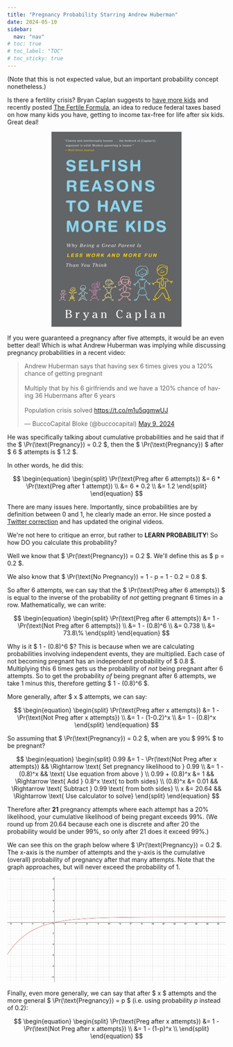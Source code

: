 ```yaml
---
title: "Pregnancy Probability Starring Andrew Huberman"
date: 2024-05-10
sidebar:
  nav: "nav"
# toc: true
# toc_label: "TOC"
# toc_sticky: true
---
```

(Note that this is not expected value, but an important probability concept nonetheless.)

Is there a fertility crisis? Bryan Caplan suggests to [have more kids](https://www.amazon.com/Selfish-Reasons-Have-More-Kids/dp/0465028616) and recently posted [The Fertile Formula](https://www.betonit.ai/p/how-much-would-this-raise-fertility), an idea to reduce federal taxes based on how many kids you have, getting to income tax-free for life after six kids. Great deal! 

<p align="center">
<a href="https://www.amazon.com/Selfish-Reasons-Have-More-Kids/dp/0465028616"><img src="../assets/misc/bryancaplan.jpg" alt="Bryan Caplan Selfish Reasons to Have More Kids" width="300"/></a></p>

If you were guaranteed a pregnancy after five attempts, it would be an even better deal! Which is what Andrew Huberman was implying while discussing pregnancy probabilities in a recent video: 

<blockquote class="twitter-tweet" data-media-max-width="560"><p lang="en" dir="ltr">Andrew Huberman says that having sex 6 times gives you a 120% chance of getting pregnant<br><br>Multiply that by his 6 girlfriends and we have a 120% chance of having 36 Hubermans after 6 years<br><br>Population crisis solved <a href="https://t.co/m1u5qgmwUJ">https://t.co/m1u5qgmwUJ</a></p>&mdash; BuccoCapital Bloke (@buccocapital) <a href="https://twitter.com/buccocapital/status/1788575303889035600?ref_src=twsrc%5Etfw">May 9, 2024</a></blockquote> <script async src="https://platform.twitter.com/widgets.js" charset="utf-8"></script>

He was specifically talking about cumulative probabilities and he said that if the 
$ \Pr(\text{Pregnancy}) = 0.2 $, then the $ \Pr(\text{Pregnancy}) $ after $ 6 $ attempts is $ 1.2 $. 

In other words, he did this: 

$$
\begin{equation}
\begin{split}
\Pr(\text{Preg after 6 attempts}) &= 6 * \Pr(\text{Preg after 1 attempt}) \\
  &= 6 * 0.2 \\
  &= 1.2
\end{split}
\end{equation}
$$

There are many issues here. Importantly, since probabilities are by definition between $0$ and $1$, he clearly made an error. He since posted a [Twitter correction](https://twitter.com/hubermanlab/status/1788964558758965281) and has updated the original videos. 

We're not here to critique an error, but rather to **LEARN PROBABILITY**! So how DO you calculate this probability? 

Well we know that $ \Pr(\text{Pregnancy}) = 0.2 $. We'll define this as $ p = 0.2 $. 

We also know that $ \Pr(\text{No Pregnancy}) = 1 - p = 1 - 0.2 = 0.8 $. 

So after 6 attempts, we can say that the $ \Pr(\text{Preg after 6 attempts}) $ is equal to the inverse of the probability of *not* getting pregnant 6 times in a row. Mathematically, we can write: 

$$
\begin{equation}
\begin{split}
\Pr(\text{Preg after 6 attempts}) &= 1 - \Pr(\text{Not Preg after 6 attempts}) \\
  &= 1 - (0.8)^6 \\
  &= 0.738 \\
  &= 73.8\%
\end{split}
\end{equation}
$$

Why is it $ 1 - (0.8)^6 $? This is because when we are calculating probabilities involving independent events, they are multiplied. Each case of not becoming pregnant has an independent probability of $ 0.8 $. Multiplying this 6 times gets us the probability of *not* being pregnant after 6 attempts. So to get the probability *of* being pregnant after 6 attempts, we take 1 minus this, therefore getting $ 1 - (0.8)^6 $. 

More generally, after $ x $ attempts, we can say:

$$
\begin{equation}
\begin{split}
\Pr(\text{Preg after x attempts}) &= 1 - \Pr(\text{Not Preg after x attempts}) \\
  &= 1 - (1-0.2)^x \\
  &= 1 - (0.8)^x
\end{split}
\end{equation}
$$

So assuming that $ \Pr(\text{Pregnancy}) = 0.2 $, when are you $ 99\% $ to be pregnant? 

$$
\begin{equation}
\begin{split}
 0.99 &= 1 - \Pr(\text{Not Preg after x attempts}) && \Rightarrow \text{ Set pregnancy likelihood to } 0.99 \\
      &= 1 - (0.8)^x && \text{ Use equation from above } \\
  0.99 + (0.8)^x &= 1 && \Rightarrow \text{ Add } 0.8^x \text{ to both sides} \\
  (0.8)^x &= 0.01 && \Rightarrow \text{ Subtract } 0.99 \text{ from both sides} \\
  x &= 20.64 && \Rightarrow \text{ Use calculator to solve}
\end{split}
\end{equation}
$$

Therefore after **21** pregnancy attempts where each attempt has a 20% likelihood, your cumulative likelihood of being pregant exceeds 99%. (We round up from 20.64 because each one is discrete and after 20 the probability would be under 99%, so only after 21 does it exceed 99%.)

We can see this on the graph below where $ \Pr(\text{Pregnancy}) = 0.2 $. The x-axis is the number of attempts and the y-axis is the cumulative (overall) probability of pregnancy after that many attempts. Note that the graph approaches, but will never exceed the probability of 1. 

![Pregnancy graph with p = 0.2](../assets/misc/preggraph.png)

Finally, even more generally, we can say that after $ x $ attempts and the more general $ \Pr(\text{Pregnancy}) = p $ (i.e. using probability $p$ instead of $0.2$): 

$$
\begin{equation}
\begin{split}
\Pr(\text{Preg after x attempts}) &= 1 - \Pr(\text{Not Preg after x attempts}) \\
  &= 1 - (1-p)^x \\
\end{split}
\end{equation}
$$